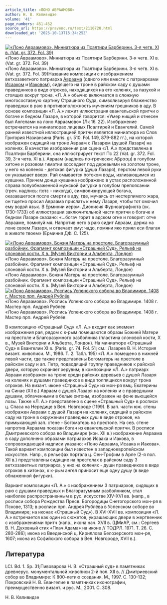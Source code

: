 ```yaml
---
article_title: «ЛОНО АВРААМОВО»
author: Н. В. Квливидзе
volume: '41'
page_numbers: 451-452
source_url: https://pravenc.ru/text/2110720.html
downloaded_at: '2025-10-13T15:34:25Z'
---
```


[![«Лоно Авраамово». Миниатюра из Псалтири Барберини. 3-я четв. XI в. (Vat. gr. 372. Fol. 39)](https://pravenc.ru/data/2017/02/28/1236677690/i200.jpg "Кликните для увеличения картинки")](https://pravenc.ru/data/2017/02/28/1236677690/i400.jpg)«Лоно Авраамово». Миниатюра из Псалтири Барберини. 3-я четв. XI в. (Vat. gr. 372. Fol. 39)  
«Лоно Авраамово». Миниатюра из Псалтири Барберини. 3-я четв. XI в. (Vat. gr. 372. Fol. 39)Название композиции с изображением ветхозаветного патриарха [Авраама](https://pravenc.ru/text/АВРААМ.html) (одного или вместе с патриархами [Исааком](https://pravenc.ru/text/Исааком.html) и [Иаковом](https://pravenc.ru/text/Иаков.html)), сидящего на троне в райском саду с душами праведников в виде отроков, находящихся на его коленях, за пазухой и стоящих вокруг трона. «Л. А.» обычно включается в сложную многосоставную картину Страшного Суда, символизируя блаженство праведных в раю в противоположность мучениям грешников в аду. В основе композиции «Л. А.» лежит иллюстрация евангельской притчи о богаче и бедном Лазаре, в которой говорится: «Умер нищий и отнесен был Ангелами на лоно Авраамово» (Лк 16. 22). Изображение встречается на миниатюрах лицевых Псалтирей и Евангелий. Самой ранней известной иллюстрацией притчи является миниатюра из Слов Григория Назианзина (Paris. gr. 510. Fol. 149, 879-882 гг.), на которой изображен сидящий на троне Авраам с Лазарем (душой Лазаря) на коленях. В качестве изображения рая сцена «Л. А.» представлена в Псалтири Барберини, она иллюстрирует текст Пс 22 (Vat. gr. 372. Fol. 39, 3-я четв. XI в.). Авраам (надпись по-гречески: Αβρααμ) в голубом хитоне и розовом гиматии восседает под деревьями на золотом троне, у него на коленях - детская фигурка (душа Лазаря), перстом левой руки он указывает вверх. Рай омывается потоком воды, изливающимся из кувшина. Причем донце кувшина изображено в устах расположенной справа полуобнаженной мужской фигурки в голубом препоясании (греч. надпись: ποτε - никогда), символизирующей богача, оказавшегося после смерти в аду, где, мучаясь от нестерпимого жара, он тщетно просил Авраама прислать к нему Лазаря, чтобы тот омочил ему водой язык. В Ерминии иером. Дионисия Фурноаграфиота (ок. 1730-1733) об иллюстрации заключительной части притчи о богаче и бедном Лазаре сказано: «…богач горит в адском огне и говорит: отче Аврааме, помилуй мя. Напротив него в раю сидит Авраам, держа на лоне своем Лазаря, и отвечает ему: чадо, помяни яко приял еси благая в животе твоем» (Ерминия ДФ. С. 125).

[![«Лоно Авраамово». Божия Матерь на престоле. Благоразумный разбойник. Фрагмент композиции «Страшный Суд». Рельеф на слоновой кости. X в. (Музей Виктории и Альберта, Лондон)](https://pravenc.ru/data/2017/02/28/1236677790/i200.jpg "Кликните для увеличения картинки")](https://pravenc.ru/data/2017/02/28/1236677790/i400.jpg)«Лоно Авраамово». Божия Матерь на престоле. Благоразумный разбойник. Фрагмент композиции «Страшный Суд». Рельеф на слоновой кости. X в. (Музей Виктории и Альберта, Лондон)  
«Лоно Авраамово». Божия Матерь на престоле. Благоразумный разбойник. Фрагмент композиции «Страшный Суд». Рельеф на слоновой кости. X в. (Музей Виктории и Альберта, Лондон)[![«Лоно Авраамово». Роспись Успенского собора во Владимире. 1408 г. Мастер прп. Андрей Рублёв](https://pravenc.ru/data/2017/02/28/1236677866/i200.jpg "Кликните для увеличения картинки")](https://pravenc.ru/data/2017/02/28/1236677866/i400.jpg)«Лоно Авраамово». Роспись Успенского собора во Владимире. 1408 г. Мастер прп. Андрей Рублёв  
«Лоно Авраамово». Роспись Успенского собора во Владимире. 1408 г. Мастер прп. Андрей Рублёв

В композицию «Страшный Суд» «Л. А.» входит как элемент изображения рая, рядом с к-рым помещаются образы Божией Матери на престоле и Благоразумного разбойника (пластина слоновой кости, X в., Музей Виктории и Альберта, Лондон). На миниатюре «Страшный Суд» в Евангелии XI в. (Paris. gr. 74. Fol. 51; см.: Лазарев В. Н. История визант. живописи. М., 1986. Т. 2. Табл. 195) «Л. А.» помещено в нижней левой части, где также представлены Богоматерь на престоле в райском саду и ап. Петр, подводящий группу праведников к райской двери, которую охраняет херувим; в композиции «Л. А.» патриарх Авраам изображен на троне среди райских деревьев с душой Лазаря на коленях и душами праведников в виде толпящихся вокруг трона отроков. На визант. иконе «Страшный Суд» из мон-ря вмц. Екатерины на Синае (XII в.) Авраам с душой Лазаря на коленях и с праведными душами, облаченными в белые хитоны, изображен на фоне вьющейся лозы. Также «Л. А.» представлено в сцене «Страшный Суд» в росписи ц. Спаса на Нередице в Вел. Новгороде (1199). В зап. части юж. стены изображен Авраам с душой Лазаря на коленях, сидящий в райском саду на троне в окружении праведных душ в виде отроков, на примыкающей зап. стене - Богоматерь на престоле. На сев. стене напротив Авраама показан богач из евангельской притчи. В росписи Дмитриевского собора во Владимире (кон. XII в.) изображение Авраама в саду дополнено образами патриархов Исаака и Иакова, в сопровождающей надписи указано: «Лоно Авраама, Исаака и Иакова». Такой вариант композиции был известен в западноевропейском искусстве. Напр., в рельефах портала ц. Сен-Трофим в Арле (2-я пол. XII в.) представлены сидящие на престолах в райском саду 3 ветхозаветных патриарха, у них на коленях - души праведников в виде отроков в хитонах, к к-рым ангел приносит еще одну душу (в виде обнаженной фигурки).

Вариант композиции «Л. А.» с изображением 3 патриархов, сидящих в раю с душами праведных и Благоразумным разбойником, стал наиболее распространенным в рус. искусстве XIV-XVI вв. (напр., в росписи собора Рождества Пресв. Богородицы Снетогорского мон-ря в Пскове, 1313; в росписи прп. Андрея Рублёва в Успенском соборе во Владимире; на иконах «Страшный Суд»). В XVI-XVII вв. композиция «Л. А.» встречается как один из сюжетов, украшающих двери в жертвенник с изображениями притч (напр., икона нач. XVII в. (ЦМиАР, см.: Сергеев В. Н. Духовный стих «Плач Адама» на иконе // ТОДРЛ. 1971. Т. 26. С. 280-286); икона из Введенской ц. Кириллова Белозерского мон-ря, 1607; икона из Софийского собора в Вел. Новгороде, XVII в.).

## Литература

LCI. Bd. 1. Sp. 31;Пивоварова Н. В. «Страшный суд» в памятниках древнерус. монументальной живописи 2-й пол. XII в. // Дмитриевский собор во Владимире: К 800-летию создания. М., 1997. С. 130-132; Покровский Н. В. Евангелие в памятниках иконографии, преимущественно визант. и рус. М., 2001. С. 308.

Н. В. Квливидзе
